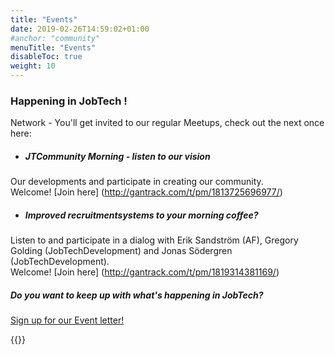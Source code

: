 ```yaml
---
title: "Events"
date: 2019-02-26T14:59:02+01:00
#anchor: "community"
menuTitle: "Events"
disableToc: true
weight: 10
---
```


### Happening in JobTech !

Network - You'll get invited to our regular Meetups, check out the next once here:  

* ##### JTCommunity Morning - listen to our vision  
Our developments and participate in creating our community.  
Welcome! [Join here] (http://gantrack.com/t/pm/1813725696977/)

* ##### Improved recruitmentsystems to your morning coffee?  
Listen to and participate in a dialog with Erik Sandström (AF), Gregory Golding (JobTechDevelopment) and Jonas Södergren (JobTechDevelopment).  
Welcome! [Join here] (http://gantrack.com/t/pm/1819314381169/)


  



##### Do you want to keep up with what's happening in JobTech?
[Sign up for our Event letter!](https://gansub.com/s/oeGL7cn4Km/)

{{<twitter >}}

